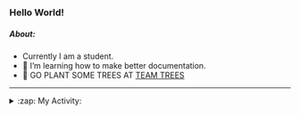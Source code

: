 ### Hello World!

##### About:
- Currently I am a student.
- 🌱 I’m learning how to make better documentation.
- 🌱 GO PLANT SOME TREES AT [TEAM TREES](https://teamtrees.org/)

---
<details>
  <summary>:zap: My Activity:</summary>
  
<!--START_SECTION:waka-->
![Code Time](http://img.shields.io/badge/Code%20Time-1%2C159%20hrs%2016%20mins-blue)

**I'm a Night 🦉** 

```text
🌞 Morning                1747 commits        ██░░░░░░░░░░░░░░░░░░░░░░░   09.86 % 
🌆 Daytime                6103 commits        █████████░░░░░░░░░░░░░░░░   34.44 % 
🌃 Evening                5043 commits        ███████░░░░░░░░░░░░░░░░░░   28.45 % 
🌙 Night                  4830 commits        ███████░░░░░░░░░░░░░░░░░░   27.25 % 
```
📅 **I'm Most Productive on Wednesday** 

```text
Monday                   2554 commits        ████░░░░░░░░░░░░░░░░░░░░░   14.41 % 
Tuesday                  2396 commits        ███░░░░░░░░░░░░░░░░░░░░░░   13.52 % 
Wednesday                4129 commits        ██████░░░░░░░░░░░░░░░░░░░   23.30 % 
Thursday                 2244 commits        ███░░░░░░░░░░░░░░░░░░░░░░   12.66 % 
Friday                   1801 commits        ███░░░░░░░░░░░░░░░░░░░░░░   10.16 % 
Saturday                 1566 commits        ██░░░░░░░░░░░░░░░░░░░░░░░   08.84 % 
Sunday                   3033 commits        ████░░░░░░░░░░░░░░░░░░░░░   17.11 % 
```


📊 **This Week I Spent My Time On** 

```text
🔥 Editors: 
VS Code                  2 hrs 38 mins       ████████████████░░░░░░░░░   63.89 % 
IntelliJ                 1 hr 29 mins        █████████░░░░░░░░░░░░░░░░   36.11 % 

🐱‍💻 Projects: 
praise                   2 hrs 37 mins       ████████████████░░░░░░░░░   63.33 % 
intro                    1 hr 29 mins        █████████░░░░░░░░░░░░░░░░   36.11 % 
CSF31                    1 min               ░░░░░░░░░░░░░░░░░░░░░░░░░   00.49 % 
giveth-dapps-v2          0 secs              ░░░░░░░░░░░░░░░░░░░░░░░░░   00.07 % 
```


 Last Updated on 14/08/2023 02:13:50 UTC
<!--END_SECTION:waka-->
</details>

